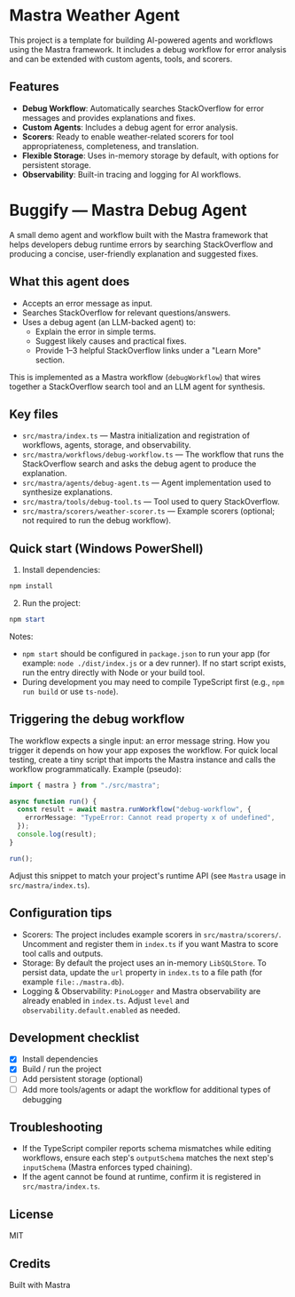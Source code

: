 # Mastra Weather Agent

This project is a template for building AI-powered agents and workflows using the Mastra framework. It includes a debug workflow for error analysis and can be extended with custom agents, tools, and scorers.

## Features

- **Debug Workflow**: Automatically searches StackOverflow for error messages and provides explanations and fixes.
- **Custom Agents**: Includes a debug agent for error analysis.
- **Scorers**: Ready to enable weather-related scorers for tool appropriateness, completeness, and translation.
- **Flexible Storage**: Uses in-memory storage by default, with options for persistent storage.
- **Observability**: Built-in tracing and logging for AI workflows.

# Buggify — Mastra Debug Agent

A small demo agent and workflow built with the Mastra framework that helps developers debug runtime errors by searching StackOverflow and producing a concise, user-friendly explanation and suggested fixes.

## What this agent does

- Accepts an error message as input.
- Searches StackOverflow for relevant questions/answers.
- Uses a debug agent (an LLM-backed agent) to:
  - Explain the error in simple terms.
  - Suggest likely causes and practical fixes.
  - Provide 1–3 helpful StackOverflow links under a "Learn More" section.

This is implemented as a Mastra workflow (`debugWorkflow`) that wires together a StackOverflow search tool and an LLM agent for synthesis.

## Key files

- `src/mastra/index.ts` — Mastra initialization and registration of workflows, agents, storage, and observability.
- `src/mastra/workflows/debug-workflow.ts` — The workflow that runs the StackOverflow search and asks the debug agent to produce the explanation.
- `src/mastra/agents/debug-agent.ts` — Agent implementation used to synthesize explanations.
- `src/mastra/tools/debug-tool.ts` — Tool used to query StackOverflow.
- `src/mastra/scorers/weather-scorer.ts` — Example scorers (optional; not required to run the debug workflow).

## Quick start (Windows PowerShell)

1. Install dependencies:

```powershell
npm install
```

2. Run the project:

```powershell
npm start
```

Notes:

- `npm start` should be configured in `package.json` to run your app (for example: `node ./dist/index.js` or a dev runner). If no start script exists, run the entry directly with Node or your build tool.
- During development you may need to compile TypeScript first (e.g., `npm run build` or use `ts-node`).

## Triggering the debug workflow

The workflow expects a single input: an error message string. How you trigger it depends on how your app exposes the workflow. For quick local testing, create a tiny script that imports the Mastra instance and calls the workflow programmatically. Example (pseudo):

```ts
import { mastra } from "./src/mastra";

async function run() {
  const result = await mastra.runWorkflow("debug-workflow", {
    errorMessage: "TypeError: Cannot read property x of undefined",
  });
  console.log(result);
}

run();
```

Adjust this snippet to match your project's runtime API (see `Mastra` usage in `src/mastra/index.ts`).

## Configuration tips

- Scorers: The project includes example scorers in `src/mastra/scorers/`. Uncomment and register them in `index.ts` if you want Mastra to score tool calls and outputs.
- Storage: By default the project uses an in-memory `LibSQLStore`. To persist data, update the `url` property in `index.ts` to a file path (for example `file:./mastra.db`).
- Logging & Observability: `PinoLogger` and Mastra observability are already enabled in `index.ts`. Adjust `level` and `observability.default.enabled` as needed.

## Development checklist

- [x] Install dependencies
- [x] Build / run the project
- [ ] Add persistent storage (optional)
- [ ] Add more tools/agents or adapt the workflow for additional types of debugging

## Troubleshooting

- If the TypeScript compiler reports schema mismatches while editing workflows, ensure each step's `outputSchema` matches the next step's `inputSchema` (Mastra enforces typed chaining).
- If the agent cannot be found at runtime, confirm it is registered in `src/mastra/index.ts`.

## License

MIT

## Credits

Built with Mastra
